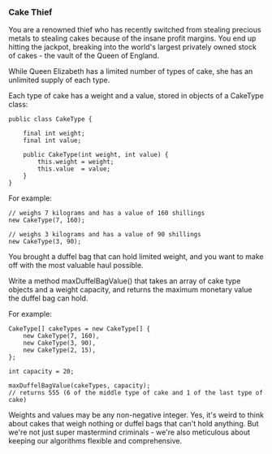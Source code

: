 ### Cake Thief

You are a renowned thief who has recently switched from stealing precious metals to stealing cakes because of the 
insane profit margins. You end up hitting the jackpot, breaking into the world's largest privately owned stock of 
cakes - the vault of the Queen of England.

While Queen Elizabeth has a limited number of types of cake, she has an unlimited supply of each type.

Each type of cake has a weight and a value, stored in objects of a CakeType class:
```
public class CakeType {

    final int weight;
    final int value;

    public CakeType(int weight, int value) {
        this.weight = weight;
        this.value  = value;
    }
}
```

For example:
```
// weighs 7 kilograms and has a value of 160 shillings
new CakeType(7, 160);

// weighs 3 kilograms and has a value of 90 shillings
new CakeType(3, 90);
```

You brought a duffel bag that can hold limited weight, and you want to make off with the most valuable haul possible.

Write a method maxDuffelBagValue() that takes an array of cake type objects and a weight capacity, and returns the 
maximum monetary value the duffel bag can hold.

For example:
```
CakeType[] cakeTypes = new CakeType[] {
    new CakeType(7, 160),
    new CakeType(3, 90),
    new CakeType(2, 15),
};

int capacity = 20;

maxDuffelBagValue(cakeTypes, capacity);
// returns 555 (6 of the middle type of cake and 1 of the last type of cake)
```

Weights and values may be any non-negative integer. Yes, it's weird to think about cakes that weigh nothing or duffel 
bags that can't hold anything. But we're not just super mastermind criminals - we're also meticulous about keeping 
our algorithms flexible and comprehensive.

 